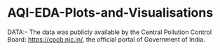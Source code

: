 # AQI-EDA-Plots-and-Visualisations

DATA:- The data was publicly available by the Central Pollution Control Board: https://cpcb.nic.in/, the official portal of Government of India.
